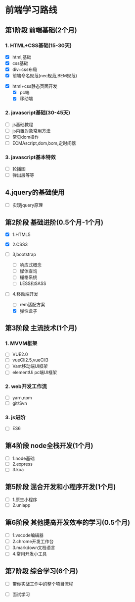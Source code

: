 # 前端学习路线

## 第1阶段 前端基础(2个月)

### 1. HTML+CSS基础(15-30天)

- [x] html,基础
- [x] css基础
- [x] div+css布局
- [x] 前端命名规范(nec规范,BEM规范)
<!-- http://nec.netease.com/ -->
- [x] html+css静态页面开发
  - [x] pc端
  - [x] 移动端

### 2. javascript基础(30-45天)

- [ ] js基础教程
- [ ] js内置对象常用方法
- [ ] 常见dom操作
- [ ] ECMAscript,dom,bom,定时间器

### 3. javascript基本特效

- [ ] 轮播图
- [ ] 弹出层等等

## 4.jquery的基础使用

- [ ] 实现jquery原理

## 第2阶段 基础进阶(0.5个月-1个月)
- [x] 1.HTML5
- [x] 2.CSS3

- [ ] 3,bootstrap
  - [ ] 响应式概念
  - [ ] 媒体查询
  - [ ] 栅格系统
  - [ ] LESS和SASS

- [ ] 4.移动端开发
  - [ ] rem适配方案
  - [x] 弹性盒子

## 第3阶段 主流技术(1个月)

### 1. MVVM框架

- [ ] VUE2.0
- [ ] vueCli2.5,vueCli3
- [ ] Vant移动端UI框架
- [ ] elementUi pc端UI框架

### 2. web开发工作流

- [ ] yarn,npm
- [ ] git/Svn

### 3. js进阶

- [ ] ES6

## 第4阶段 node全栈开发(1个月)

- [ ] 1.node基础
- [ ] 2.express
- [ ] 3.koa

## 第5阶段 混合开发和小程序开发(1个月)

- [ ] 1.原生小程序
- [ ] 2.uniapp

## 第6阶段 其他提高开发效率的学习(0.5个月)

- [ ] 1.vscode编辑器
- [ ] 2.chrome开发工作台
- [ ] 3.markdown文档语言
- [ ] 4.常用开发小工具

## 第7阶段 综合学习(6个月)

- [ ] 带你实战工作中的整个项目流程

- [ ] 面试学习